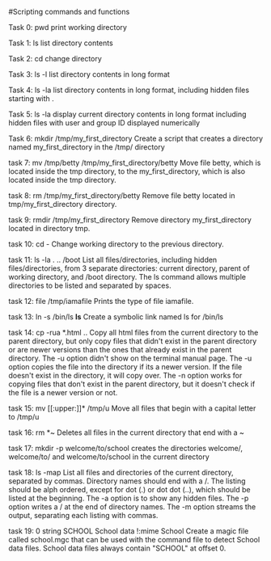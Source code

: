#Scripting commands and functions

Task 0: pwd print working directory

Task 1: ls  list directory contents

Task 2: cd  change directory

Task 3: ls -l list directory contents in long format

Task 4: ls -la  list directory contents in long format, including hidden files starting with .

Task 5: ls -la display current directory contents in long format including hidden files with user and group ID displayed numerically

Task 6: mkdir /tmp/my_first_directory Create a script that creates a directory named my_first_directory in the /tmp/ directory

task 7: mv /tmp/betty /tmp/my_first_directory/betty Move file betty, which is located inside the tmp directory, to the my_first_directory, which is also located inside the tmp directory. 

task 8: rm /tmp/my_first_directory/betty Remove file betty located in tmp/my_first_directory directory.

task 9: rmdir /tmp/my_first_directory Remove directory my_first_directory located in directory tmp.

task 10: cd - Change working directory to the previous directory.

task 11: ls -la . .. /boot List all files/directories, including hidden files/directories, from 3 separate directories: current directory, parent of working directory, and /boot directory. The ls command allows multiple directories to be listed and separated by spaces.

task 12: file /tmp/iamafile Prints the type of file iamafile.

task 13: ln -s /bin/ls __ls__ Create a symbolic link named ls for /bin/ls

task 14: cp -rua *.html .. Copy all html files from the current directory to the parent directory, but only copy files that didn't exist in the parent directory or are newer versions than the ones that already exist in the parent directory. The -u option didn't show on the terminal manual page. The -u option copies the file into the directory if its a newer version. If the file doesn't exist in the directory, it will copy over. The -n option works for copying files that don't exist in the parent directory, but it doesn't check if the file is a newer version or not.

task 15: mv [[:upper:]]* /tmp/u Move all files that begin with a capital letter to /tmp/u

task 16: rm *~ Deletes all files in the current directory that end with a ~

task 17: mkdir -p welcome/to/school creates the directories welcome/, welcome/to/ and welcome/to/school in the current directory

task 18: ls -map List all files and directories of the current directory, separated by commas. Directory names should end with a /. The listing should be alph ordered, except for dot (.) or dot dot (..), which should be listed at the beginning. The -a option is to show any hidden files. The -p option writes a / at the end of directory names. The -m option streams the output, separating each listing with commas.

task 19: 0 string SCHOOL School data !:mime School Create a magic file called school.mgc that can be used with the command file to detect School data files. School data files always contain "SCHOOL" at offset 0.
